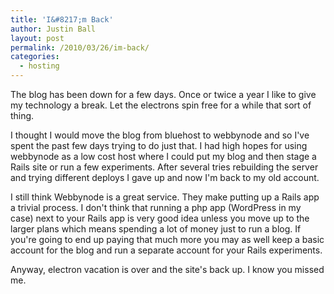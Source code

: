 ```yaml
---
title: 'I&#8217;m Back'
author: Justin Ball
layout: post
permalink: /2010/03/26/im-back/
categories:
  - hosting
---
```

The blog has been down for a few days. Once or twice a year I like to give my technology a break. Let the electrons spin free for a while that sort of thing.

I thought I would move the blog from bluehost to webbynode and so I've spent the past few days trying to do just that. I had high hopes for using webbynode as a low cost host where I could put my blog and then stage a Rails site or run a few experiments. After several tries rebuilding the server and trying different deploys I gave up and now I'm back to my old account.

I still think Webbynode is a great service. They make putting up a Rails app a trivial process. I don't think that running a php app (WordPress in my case) next to your Rails app is very good idea unless you move up to the larger plans which means spending a lot of money just to run a blog. If you're going to end up paying that much more you may as well keep a basic account for the blog and run a separate account for your Rails experiments.

Anyway, electron vacation is over and the site's back up. I know you missed me.